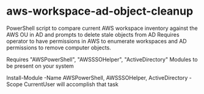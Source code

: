 # aws-workspace-ad-object-cleanup
PowerShell script to compare current AWS workspace inventory against the AWS OU in AD and prompts to delete stale objects from AD
Requires operator to have permissions in AWS to enumerate workspaces and AD permissions to remove computer objects.
 
Requires "AWSPowerShell", "AWSSSOHelper", "ActiveDirectory" Modules to be present on your system

Install-Module -Name AWSPowerShell, AWSSSOHelper, ActiveDirectory -Scope CurrentUser will accomplish that task
